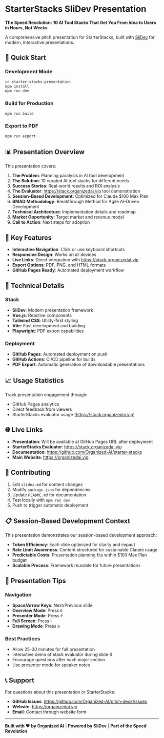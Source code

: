# StarterStacks SliDev Presentation

**The Speed Revolution: 10 AI Tool Stacks That Get You From Idea to Users in Hours, Not Weeks**

A comprehensive pitch presentation for StarterStacks, built with [SliDev](https://sli.dev/) for modern, interactive presentations.

## 🚀 Quick Start

### Development Mode
```bash
cd starter-stacks-presentation
npm install
npm run dev
```

### Build for Production
```bash
npm run build
```

### Export to PDF
```bash
npm run export
```

## 📊 Presentation Overview

This presentation covers:

1. **The Problem**: Planning paralysis in AI tool development
2. **The Solution**: 10 curated AI tool stacks for different needs
3. **Success Stories**: Real-world results and ROI analysis  
4. **The Evaluator**: https://stack.organizedai.vip tool demonstration
5. **Session-Based Development**: Optimized for Claude $100 Max Plan
6. **BMAD Methodology**: Breakthrough Method for Agile AI-Driven Development
7. **Technical Architecture**: Implementation details and roadmap
8. **Market Opportunity**: Target market and revenue model
9. **Call to Action**: Next steps for adoption

## 🎯 Key Features

- **Interactive Navigation**: Click or use keyboard shortcuts
- **Responsive Design**: Works on all devices
- **Live Links**: Direct integration with https://stack.organizedai.vip
- **Export Options**: PDF, PNG, and HTML formats
- **GitHub Pages Ready**: Automated deployment workflow

## 🔧 Technical Details

### Stack
- **SliDev**: Modern presentation framework
- **Vue.js**: Reactive components
- **Tailwind CSS**: Utility-first styling
- **Vite**: Fast development and building
- **Playwright**: PDF export capabilities

### Deployment
- **GitHub Pages**: Automated deployment on push
- **GitHub Actions**: CI/CD pipeline for builds
- **PDF Export**: Automatic generation of downloadable presentations

## 📈 Usage Statistics

Track presentation engagement through:
- GitHub Pages analytics
- Direct feedback from viewers
- StarterStacks evaluator usage (https://stack.organizedai.vip)

## 🌐 Live Links

- **Presentation**: Will be available at GitHub Pages URL after deployment
- **StarterStacks Evaluator**: https://stack.organizedai.vip
- **Documentation**: https://github.com/Organized-AI/starter-stacks
- **Main Website**: https://organizedai.vip

## 🤝 Contributing

1. Edit `slides.md` for content changes
2. Modify `package.json` for dependencies
3. Update `README.md` for documentation
4. Test locally with `npm run dev`
5. Push to trigger automatic deployment

## 📋 Session-Based Development Context

This presentation demonstrates our session-based development approach:

- **Token Efficiency**: Each slide optimized for clarity and impact
- **Rate Limit Awareness**: Content structured for sustainable Claude usage
- **Predictable Costs**: Presentation planning fits within $100 Max Plan budget
- **Scalable Process**: Framework reusable for future presentations

## 🎪 Presentation Tips

### Navigation
- **Space/Arrow Keys**: Next/Previous slide
- **Overview Mode**: Press `O` 
- **Presenter Mode**: Press `P`
- **Full Screen**: Press `F`
- **Drawing Mode**: Press `D`

### Best Practices
- Allow 25-30 minutes for full presentation
- Interactive demo of stack evaluator during slide 6
- Encourage questions after each major section
- Use presenter mode for speaker notes

## 📞 Support

For questions about this presentation or StarterStacks:

- **GitHub Issues**: https://github.com/Organized-AI/pitch-deck/issues
- **Website**: https://organizedai.vip
- **Email**: Contact through website form

---

**Built with ❤️ by Organized AI** | **Powered by SliDev** | **Part of the Speed Revolution**
